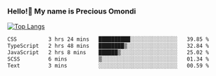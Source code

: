 ### Hello!👋 My name is Precious Omondi 

[![Top Langs](https://github-readme-stats.vercel.app/api/top-langs/?username=Presho99&langs_count=8&theme=dark)](https://github.com/Presho99/github-readme-stats)



<!--START_SECTION:waka-->

```txt
CSS          3 hrs 24 mins   ██████████░░░░░░░░░░░░░░░   39.85 %
TypeScript   2 hrs 48 mins   ████████▒░░░░░░░░░░░░░░░░   32.84 %
JavaScript   2 hrs 8 mins    ██████▒░░░░░░░░░░░░░░░░░░   25.02 %
SCSS         6 mins          ▒░░░░░░░░░░░░░░░░░░░░░░░░   01.34 %
Text         3 mins          ░░░░░░░░░░░░░░░░░░░░░░░░░   00.59 %
```

<!--END_SECTION:waka-->

